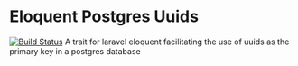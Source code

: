 # Eloquent Postgres Uuids
[![Build Status](https://travis-ci.org/benbjurstrom/eloquent-postgres-uuids.svg?branch=master)](https://travis-ci.org/benbjurstrom/eloquent-postgres-uuids)
A trait for laravel eloquent facilitating the use of uuids as the primary key in a postgres database
